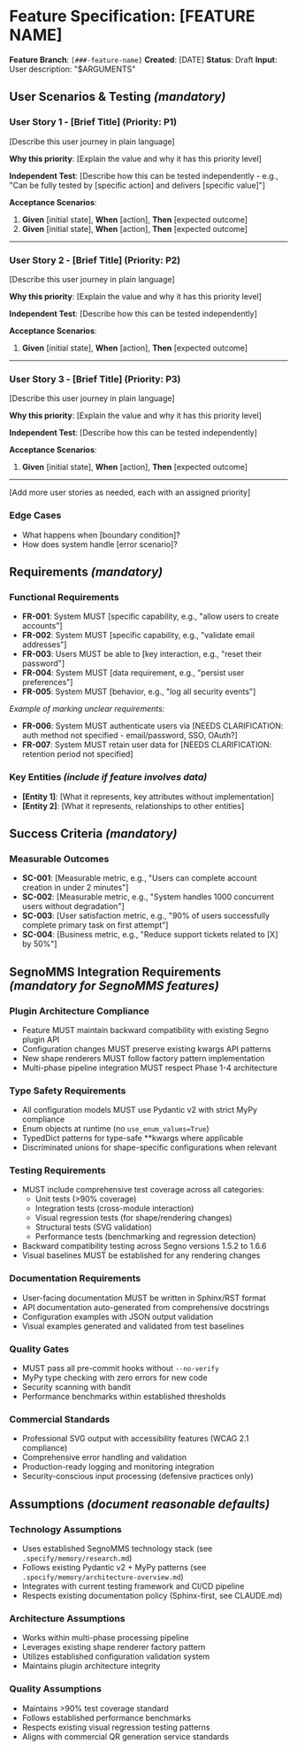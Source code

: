 # Feature Specification: [FEATURE NAME]

**Feature Branch**: `[###-feature-name]`
**Created**: [DATE]
**Status**: Draft
**Input**: User description: "$ARGUMENTS"

## User Scenarios & Testing *(mandatory)*

<!--
  IMPORTANT: User stories should be PRIORITIZED as user journeys ordered by importance.
  Each user story/journey must be INDEPENDENTLY TESTABLE - meaning if you implement just ONE of them,
  you should still have a viable MVP (Minimum Viable Product) that delivers value.

  Assign priorities (P1, P2, P3, etc.) to each story, where P1 is the most critical.
  Think of each story as a standalone slice of functionality that can be:
  - Developed independently
  - Tested independently
  - Deployed independently
  - Demonstrated to users independently
-->

### User Story 1 - [Brief Title] (Priority: P1)

[Describe this user journey in plain language]

**Why this priority**: [Explain the value and why it has this priority level]

**Independent Test**: [Describe how this can be tested independently - e.g., "Can be fully tested by [specific action] and delivers [specific value]"]

**Acceptance Scenarios**:

1. **Given** [initial state], **When** [action], **Then** [expected outcome]
2. **Given** [initial state], **When** [action], **Then** [expected outcome]

---

### User Story 2 - [Brief Title] (Priority: P2)

[Describe this user journey in plain language]

**Why this priority**: [Explain the value and why it has this priority level]

**Independent Test**: [Describe how this can be tested independently]

**Acceptance Scenarios**:

1. **Given** [initial state], **When** [action], **Then** [expected outcome]

---

### User Story 3 - [Brief Title] (Priority: P3)

[Describe this user journey in plain language]

**Why this priority**: [Explain the value and why it has this priority level]

**Independent Test**: [Describe how this can be tested independently]

**Acceptance Scenarios**:

1. **Given** [initial state], **When** [action], **Then** [expected outcome]

---

[Add more user stories as needed, each with an assigned priority]

### Edge Cases

<!--
  ACTION REQUIRED: The content in this section represents placeholders.
  Fill them out with the right edge cases.
-->

- What happens when [boundary condition]?
- How does system handle [error scenario]?

## Requirements *(mandatory)*

<!--
  ACTION REQUIRED: The content in this section represents placeholders.
  Fill them out with the right functional requirements.
-->

### Functional Requirements

- **FR-001**: System MUST [specific capability, e.g., "allow users to create accounts"]
- **FR-002**: System MUST [specific capability, e.g., "validate email addresses"]
- **FR-003**: Users MUST be able to [key interaction, e.g., "reset their password"]
- **FR-004**: System MUST [data requirement, e.g., "persist user preferences"]
- **FR-005**: System MUST [behavior, e.g., "log all security events"]

*Example of marking unclear requirements:*

- **FR-006**: System MUST authenticate users via [NEEDS CLARIFICATION: auth method not specified - email/password, SSO, OAuth?]
- **FR-007**: System MUST retain user data for [NEEDS CLARIFICATION: retention period not specified]

### Key Entities *(include if feature involves data)*

- **[Entity 1]**: [What it represents, key attributes without implementation]
- **[Entity 2]**: [What it represents, relationships to other entities]

## Success Criteria *(mandatory)*

<!--
  ACTION REQUIRED: Define measurable success criteria.
  These must be technology-agnostic and measurable.
-->

### Measurable Outcomes

- **SC-001**: [Measurable metric, e.g., "Users can complete account creation in under 2 minutes"]
- **SC-002**: [Measurable metric, e.g., "System handles 1000 concurrent users without degradation"]
- **SC-003**: [User satisfaction metric, e.g., "90% of users successfully complete primary task on first attempt"]
- **SC-004**: [Business metric, e.g., "Reduce support tickets related to [X] by 50%"]

## SegnoMMS Integration Requirements *(mandatory for SegnoMMS features)*

### Plugin Architecture Compliance
- Feature MUST maintain backward compatibility with existing Segno plugin API
- Configuration changes MUST preserve existing kwargs API patterns
- New shape renderers MUST follow factory pattern implementation
- Multi-phase pipeline integration MUST respect Phase 1-4 architecture

### Type Safety Requirements
- All configuration models MUST use Pydantic v2 with strict MyPy compliance
- Enum objects at runtime (no `use_enum_values=True`)
- TypedDict patterns for type-safe **kwargs where applicable
- Discriminated unions for shape-specific configurations when relevant

### Testing Requirements
- MUST include comprehensive test coverage across all categories:
  - Unit tests (>90% coverage)
  - Integration tests (cross-module interaction)
  - Visual regression tests (for shape/rendering changes)
  - Structural tests (SVG validation)
  - Performance tests (benchmarking and regression detection)
- Backward compatibility testing across Segno versions 1.5.2 to 1.6.6
- Visual baselines MUST be established for any rendering changes

### Documentation Requirements
- User-facing documentation MUST be written in Sphinx/RST format
- API documentation auto-generated from comprehensive docstrings
- Configuration examples with JSON output validation
- Visual examples generated and validated from test baselines

### Quality Gates
- MUST pass all pre-commit hooks without `--no-verify`
- MyPy type checking with zero errors for new code
- Security scanning with bandit
- Performance benchmarks within established thresholds

### Commercial Standards
- Professional SVG output with accessibility features (WCAG 2.1 compliance)
- Comprehensive error handling and validation
- Production-ready logging and monitoring integration
- Security-conscious input processing (defensive practices only)

## Assumptions *(document reasonable defaults)*

### Technology Assumptions
- Uses established SegnoMMS technology stack (see `.specify/memory/research.md`)
- Follows existing Pydantic v2 + MyPy patterns (see `.specify/memory/architecture-overview.md`)
- Integrates with current testing framework and CI/CD pipeline
- Respects existing documentation policy (Sphinx-first, see CLAUDE.md)

### Architecture Assumptions
- Works within multi-phase processing pipeline
- Leverages existing shape renderer factory pattern
- Utilizes established configuration validation system
- Maintains plugin architecture integrity

### Quality Assumptions
- Maintains >90% test coverage standard
- Follows established performance benchmarks
- Respects existing visual regression testing patterns
- Aligns with commercial QR generation service standards
